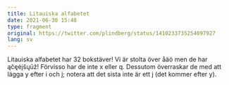 ```yaml
---
title: Litauiska alfabetet
date: 2021-06-30 15:48
type: fragment
original: https://twitter.com/plindberg/status/1410233735254097927
lang: sv
---
```

Litauiska alfabetet har 32 bokstäver! Vi är stolta över åäö men de har ąčęėįšųūž!  Förvisso har de inte x eller q. Dessutom överraskar de med att lägga y efter i och į; notera att det sista inte är ett j (det kommer efter y).
